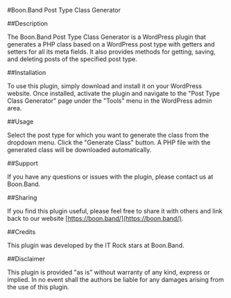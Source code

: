 #Boon.Band Post Type Class Generator

##Description

The Boon.Band Post Type Class Generator is a WordPress plugin that generates a PHP class based on a WordPress post type with getters and setters for all its meta fields. It also provides methods for getting, saving, and deleting posts of the specified post type.

##Installation

To use this plugin, simply download and install it on your WordPress website. Once installed, activate the plugin and navigate to the "Post Type Class Generator" page under the "Tools" menu in the WordPress admin area.

##Usage

Select the post type for which you want to generate the class from the dropdown menu.
Click the "Generate Class" button.
A PHP file with the generated class will be downloaded automatically.

##Support

If you have any questions or issues with the plugin, please contact us at Boon.Band.

##Sharing

If you find this plugin useful, please feel free to share it with others and link back to our website [https://boon.band/](https://boon.band/).

##Credits

This plugin was developed by the IT Rock stars at Boon.Band.

##Disclaimer

This plugin is provided "as is" without warranty of any kind, express or implied. In no event shall the authors be liable for any damages arising from the use of this plugin.